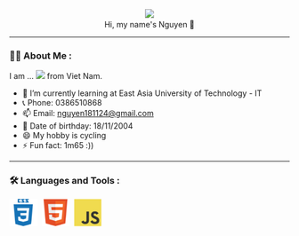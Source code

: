 <div id="header" align="center">
  <img src="https://media.giphy.com/media/L1KpkdbH8aEkXow8eV/giphy.gif" width="100"/>
</div>
<div align="center">Hi, my name's Nguyen 👋</div>

---
### :face_in_clouds: About Me :
I am ... <img src="https://media.giphy.com/media/WUlplcMpOCEmTGBtBW/giphy.gif" width="30"> from Viet Nam.
- 🌱 I’m currently learning at  East Asia University of Technology - IT
- :telephone_receiver: Phone: 0386510868
- 📫 Email: nguyen181124@gmail.com
- :love_you_gesture: Date of birthday: 18/11/2004
- 😄 My hobby is cycling
- ⚡ Fun fact: 1m65 :))
---

### :hammer_and_wrench: Languages and Tools :
<div>
  <img src="https://github.com/devicons/devicon/blob/master/icons/css3/css3-plain-wordmark.svg"  title="CSS3" alt="CSS" width="50" height="50"/>&nbsp;
  <img src="https://github.com/devicons/devicon/blob/master/icons/html5/html5-original.svg" title="HTML5" alt="HTML" width="50" height="50"/>&nbsp;
  <img src="https://github.com/devicons/devicon/blob/master/icons/javascript/javascript-original.svg" title="JavaScript" alt="JavaScript" width="50" height="50"/>&nbsp;

</div>
